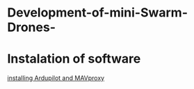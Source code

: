 # Development-of-mini-Swarm-Drones-
# Instalation of software

[installing Ardupilot and MAVproxy](https://github.com/abrar-shariff/Development-of-mini-Swarm-Drones-/blob/main/docs/Installing_Ardupilot_20_04.md) 

